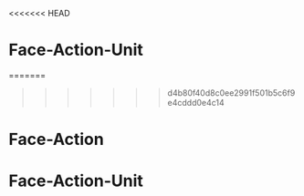 <<<<<<< HEAD
# Face-Action-Unit
=======
>>>>>>> d4b80f40d8c0ee2991f501b5c6f9e4cddd0e4c14
# Face-Action
# Face-Action-Unit
